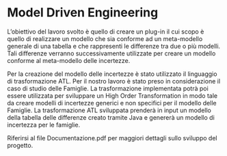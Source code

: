 # Model Driven Engineering

L’obiettivo del lavoro svolto è quello di creare un plug-in il cui scopo è quello di realizzare un modello che sia conforme ad un meta-modello generale di una tabella e che rappresenti le differenze tra due o più modelli. Tali differenze verranno successivamente utilizzate per creare un modello conforme al meta-modello delle incertezze.

Per la creazione del modello delle incertezze è stato utilizzato il linguaggio di trasformazione ATL. Per il nostro lavoro è stato preso in considerazione il caso di studio delle Famiglie. La trasformazione implementata potrà poi essere utilizzata per sviluppare un High Order Transformation in modo tale da creare modelli di incertezze generici e non specifici per il modello delle Famiglie.
La trasformazione ATL sviluppata prenderà in input un modello della tabella delle differenze creato tramite Java e genererà un modello di incertezza per le famiglie.

Riferirsi al file Documentazione.pdf per maggiori dettagli sullo sviluppo del progetto.
